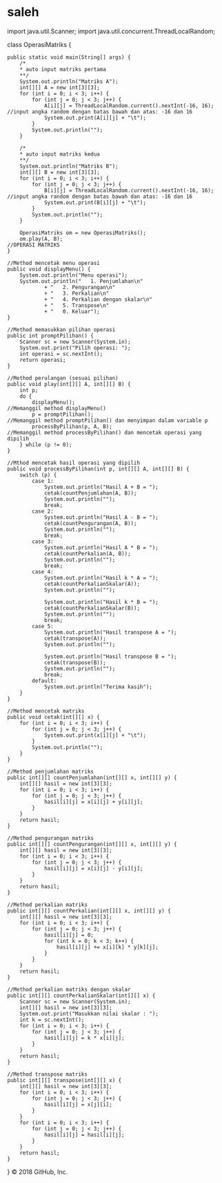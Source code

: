 # saleh
import java.util.Scanner;
import java.util.concurrent.ThreadLocalRandom;

class OperasiMatriks {

    public static void main(String[] args) {
        /*
        * auto input matriks pertama
        **/
        System.out.println("Matriks A");
        int[][] A = new int[3][3];
        for (int i = 0; i < 3; i++) {
            for (int j = 0; j < 3; j++) {
                A[i][j] = ThreadLocalRandom.current().nextInt(-16, 16);         //input angka random dengan batas bawah dan atas: -16 dan 16
                System.out.print(A[i][j] + "\t");
            }
            System.out.println("");
        }

        /*
        * auto input matriks kedua
        **/
        System.out.println("Matriks B");
        int[][] B = new int[3][3];
        for (int i = 0; i < 3; i++) {
            for (int j = 0; j < 3; j++) {
                B[i][j] = ThreadLocalRandom.current().nextInt(-16, 16);         //input angka random dengan batas bawah dan atas: -16 dan 16
                System.out.print(B[i][j] + "\t");
            }
            System.out.println("");
        }

        OperasiMatriks om = new OperasiMatriks();
        om.play(A, B);                                                          //OPERASI MATRIKS
    }

    //Method mencetak menu operasi
    public void displayMenu() {
        System.out.println("Menu operasi");
        System.out.println("   1. Penjumlahan\n"
                + "   2. Pengurangan\n"
                + "   3. Perkalian\n"
                + "   4. Perkalian dengan skalar\n"
                + "   5. Transpose\n"
                + "   0. Keluar");
    }

    //Method memasukkan pilihan operasi
    public int promptPilihan() {
        Scanner sc = new Scanner(System.in);
        System.out.print("Pilih operasi: ");
        int operasi = sc.nextInt();
        return operasi;
    }

    //Method perulangan (sesuai pilihan)
    public void play(int[][] A, int[][] B) {
        int p;
        do {
            displayMenu();                                                      //Memanggil method displayMenu()
            p = promptPilihan();                                                //Memanggil method promptPilihan() dan menyimpan dalam variable p
            processByPilihan(p, A, B);                                          //Memanggil method processByPilihan() dan mencetak operasi yang dipilih
        } while (p != 0);
    }

    //Mthod mencetak hasil operasi yang dipilih
    public void processByPilihan(int p, int[][] A, int[][] B) {
        switch (p) {
            case 1:
                System.out.println("Hasil A + B = ");
                cetak(countPenjumlahan(A, B));
                System.out.println("");
                break;
            case 2:
                System.out.println("Hasil A - B = ");
                cetak(countPengurangan(A, B));
                System.out.println("");
                break;
            case 3:
                System.out.println("Hasil A * B = ");
                cetak(countPerkalian(A, B));
                System.out.println("");
                break;
            case 4:
                System.out.println("Hasil k * A = ");
                cetak(countPerkalianSkalar(A));
                System.out.println("");

                System.out.println("Hasil k * B = ");
                cetak(countPerkalianSkalar(B));
                System.out.println("");
                break;
            case 5:
                System.out.println("Hasil transpose A = ");
                cetak(transpose(A));
                System.out.println("");

                System.out.println("Hasil transpose B = ");
                cetak(transpose(B));
                System.out.println("");
                break;
            default:
                System.out.println("Terima kasih");
        }
    }

    //Method mencetak matriks
    public void cetak(int[][] x) {
        for (int i = 0; i < 3; i++) {
            for (int j = 0; j < 3; j++) {
                System.out.print(x[i][j] + "\t");
            }
            System.out.println("");
        }
    }

    //Method penjumlahan matriks
    public int[][] countPenjumlahan(int[][] x, int[][] y) {
        int[][] hasil = new int[3][3];
        for (int i = 0; i < 3; i++) {
            for (int j = 0; j < 3; j++) {
                hasil[i][j] = x[i][j] + y[i][j];
            }
        }
        return hasil;
    }

    //Method pengurangan matriks
    public int[][] countPengurangan(int[][] x, int[][] y) {
        int[][] hasil = new int[3][3];
        for (int i = 0; i < 3; i++) {
            for (int j = 0; j < 3; j++) {
                hasil[i][j] = x[i][j] - y[i][j];
            }
        }
        return hasil;
    }

    //Method perkalian matriks
    public int[][] countPerkalian(int[][] x, int[][] y) {
        int[][] hasil = new int[3][3];
        for (int i = 0; i < 3; i++) {
            for (int j = 0; j < 3; j++) {
                hasil[i][j] = 0;
                for (int k = 0; k < 3; k++) {
                    hasil[i][j] += x[i][k] * y[k][j];
                }
            }
        }
        return hasil;
    }

    //Method perkalian matriks dengan skalar
    public int[][] countPerkalianSkalar(int[][] x) {
        Scanner sc = new Scanner(System.in);
        int[][] hasil = new int[3][3];
        System.out.print("Masukkan nilai skalar : ");
        int k = sc.nextInt();
        for (int i = 0; i < 3; i++) {
            for (int j = 0; j < 3; j++) {
                hasil[i][j] = k * x[i][j];
            }
        }
        return hasil;
    }

    //Method transpose matriks
    public int[][] transpose(int[][] x) {
        int[][] hasil = new int[3][3];
        for (int i = 0; i < 3; i++) {
            for (int j = 0; j < 3; j++) {
                hasil[i][j] = x[j][i];
            }
        }
        for (int i = 0; i < 3; i++) {
            for (int j = 0; j < 3; j++) {
                hasil[i][j] = hasil[i][j];
            }
        }
        return hasil;
    }
}
© 2018 GitHub, Inc.
